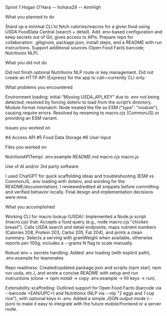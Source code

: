 Sprint 1
Hogan O'Hara -- hohara29 -- AimHigh

What you planned to do

  Stand up a minimal CLI to fetch calories/macros for a given food using USDA FoodData
  Central (search + detail).
  Add .env-based configuration and keep secrets out of Git; gives access to APIs.
  Prepare repo for collaboration: .gitignore, package.json, install steps, and a README
  with run instructions.
  Support additional sources (Open Food Facts barcode; Nutritionix NLP). 

What you did not do

  Did not finish optional Nutritionix NLP route or key management.
  Did not create an HTTP API (Express) for the app to call—currently CLI only.

What problems you encountered

  Environment loading: initial “Missing USDA_API_KEY” due to .env not being detected;
  resolved by forcing dotenv to load from the script’s directory.
  Module format mismatch: Node treated the file as ESM ("type": "module"), causing require
  errors. Resolved by renaming to macro.cjs (CommonJS) or providing an ESM variant.

Issues you worked on

  #4 Access API
  #5 Food Data Storage
  #6 User Input

Files you worked on

  NutritionAPITemp/
    .env.example
    README.md
    macro.cjs
    macro.js

Use of AI and/or 3rd party software

  I used ChatGPT for quick scaffolding ideas and troubleshooting (ESM vs CommonJS, .env loading
  with dotenv, and wording for the README/documentation). I reviewed/edited all snippets before committing and
  verified behavior locally. Final design and implementation decisions were mine.

What you accomplished

  Working CLI for macro lookup (USDA):
    Implemented a Node.js script (macro.cjs) that:
      Accepts a food query (e.g., node macro.cjs "chicken breast").
      Calls USDA search and detail endpoints, maps nutrient numbers (Calories 208, Protein 203,
      Carbs 205, Fat 204), and prints a clean summary.
      Selects a serving with gramWeight when available, otherwise reports per-100g; includes a 
      --grams N flag to scale manually.

  Robust env + secrets handling:
    Added .env loading (with explicit path), .env.example for teammates.

  Repo readiness:
    Created/updated package.json and scripts (npm start, npm run usda, etc.), and wrote a concise
    README with setup and run instructions (clone → npm install → copy .env.example → fill keys → run).

  Extensibility scaffolding:
    Outlined support for Open Food Facts (barcode via --barcode <EAN/UPC>) and Nutritionix (NLP via
    --nlp "2 eggs and 1 cup rice"), with optional keys in .env.
    Added a simple JSON output mode (--json) to make it easy to integrate with the future
    mobile/frontend or a server route.
